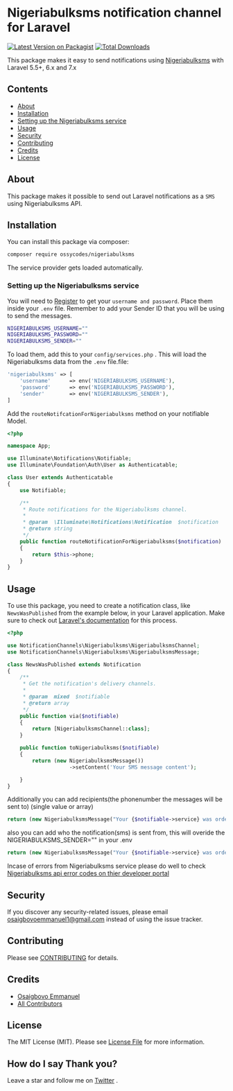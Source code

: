 # Nigeriabulksms notification channel for Laravel

[![Latest Version on Packagist](https://img.shields.io/packagist/v/ossycodes/nigeriabulksms.svg?style=flat-square)](https://packagist.org/packages/ossycodes/nigeriabulksms)
[![Total Downloads](https://img.shields.io/packagist/dt/ossycodes/nigeriabulksms.svg?style=flat-square)](https://packagist.org/packages/ossycodes/nigeriabulksms)

This package makes it easy to send notifications using [Nigeriabulksms]('http://portal.nigeriabulksms.com/) with Laravel 5.5+, 6.x and 7.x



## Contents

- [About](#about)
- [Installation](#installation)
- [Setting up the Nigeriabulksms service](#setting-up-the-nigeriabulksms-service)
- [Usage](#usage)
- [Security](#security)
- [Contributing](#contributing)
- [Credits](#credits)
- [License](#license)

## About

This package makes it possible to send out Laravel notifications as a `SMS ` using Nigeriabulksms API.

## Installation

You can install this package via composer:

``` bash
composer require ossycodes/nigeriabulksms
```

The service provider gets loaded automatically.

### Setting up the Nigeriabulksms service

You will need to [Register](https://nigeriabulksms.com) to get your `username and password`. Place them inside your `.env` file. Remember to add your Sender ID that you will be using to send the messages. 

```bash
NIGERIABULKSMS_USERNAME=""
NIGERIABULKSMS_PASSWORD=""
NIGERIABULKSMS_SENDER=""
```

To load them, add this to your `config/services.php` . This will load the Nigeriabulksms  data from the `.env` file.file:

```php
'nigeriabulksms' => [
    'username'      => env('NIGERIABULKSMS_USERNAME'),
    'password'      => env('NIGERIABULKSMS_PASSWORD'),
    'sender'        => env('NIGERIABULKSMS_SENDER'),
]
```

Add the `routeNotifcationForNigeriabulksms` method on your notifiable Model.

```php
<?php

namespace App;

use Illuminate\Notifications\Notifiable;
use Illuminate\Foundation\Auth\User as Authenticatable;

class User extends Authenticatable
{
    use Notifiable;

    /**
     * Route notifications for the Nigeriabulksms channel.
     *
     * @param  \Illuminate\Notifications\Notification  $notification
     * @return string
     */
    public function routeNotificationForNigeriabulksms($notification)
    {
        return $this->phone;
    }
}
```


## Usage


To use this package, you need to create a notification class, like `NewsWasPublished` from the example below, in your Laravel application. Make sure to check out [Laravel's documentation](https://laravel.com/docs/master/notifications) for this process.


```php
<?php

use NotificationChannels\Nigeriabulksms\NigeriabulksmsChannel;
use NotificationChannels\Nigeriabulksms\NigeriabulksmsMessage;

class NewsWasPublished extends Notification
{
    /**
     * Get the notification's delivery channels.
     *
     * @param  mixed  $notifiable
     * @return array
     */
    public function via($notifiable)
    {
        return [NigeriabulksmsChannel::class];
    }

    public function toNigeriabulksms($notifiable)
    {
		return (new NigeriabulksmsMessage())
                    ->setContent('Your SMS message content');

    }
}
```

Additionally you can add recipients(the phonenumber the messages will be sent to) (single value or array)

``` php
return (new NigeriabulksmsMessage("Your {$notifiable->service} was ordered!"))->setRecipients($recipients);
```

also you can add who the notification(sms) is sent from, this will overide the 
NIGERIABULKSMS_SENDER="" in your .env

``` php
return (new NigeriabulksmsMessage("Your {$notifiable->service} was ordered!"))->setFrom("name of your app");
```

Incase of errors from Nigeriabulksms service please do well to check [Nigeriabulksms api error codes on thier developer portal](https://nigeriabulksms.com/sms-gateway-api/)

## Security

If you discover any security-related issues, please email osaigbovoemmanuel1@gmail.com instead of using the issue tracker.

## Contributing

Please see [CONTRIBUTING](CONTRIBUTING.md) for details.

## Credits

- [Osaigbovo Emmanuel](https://github.com/ossycodes)
- [All Contributors](../../contributors)

## License

The MIT License (MIT). Please see [License File](LICENSE.md) for more information.

## How do I say Thank you?

Leave a star and follow me on [Twitter](https://twitter.com/ossycodes) .
